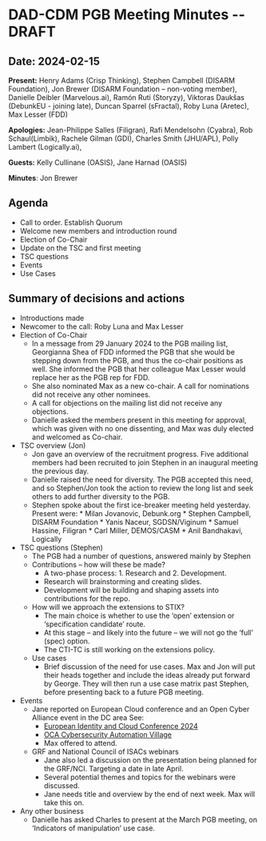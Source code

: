 # DAD-CDM PGB Meeting Minutes -- DRAFT
## Date: 2024-02-15

**Present:** Henry Adams (Crisp Thinking), Stephen Campbell (DISARM Foundation), Jon Brewer (DISARM Foundation – non-voting member), Danielle Deibler (Marvelous.ai), Ramón Ruti (Storyzy), Viktoras Daukšas (DebunkEU - joining late), Duncan Sparrel (sFractal), Roby Luna (Aretec), Max Lesser (FDD)

**Apologies:** Jean-Philippe Salles (Filigran), Rafi Mendelsohn (Cyabra), Rob Schaul(Limbik), Rachele Gilman (GDI), Charles Smith (JHU/APL), Polly Lambert (Logically.ai), 

**Guests:** Kelly Cullinane (OASIS), Jane Harnad (OASIS)

**Minutes**: Jon Brewer

## Agenda

* Call to order. Establish Quorum 
* Welcome new members and introduction round
* Election of Co-Chair
* Update on the TSC and first meeting
* TSC questions
* Events
* Use Cases

## Summary of decisions and actions
* Introductions made 
* Newcomer to the call: Roby Luna and Max Lesser
* Election of Co-Chair
	* In a message from 29 January 2024 to the PGB mailing list, Georgianna Shea of FDD informed the PGB that she would be stepping down from the PGB, and thus the co-chair positions as well. She informed the PGB that her colleague Max Lesser would replace her as the PGB rep for FDD.
	* She also nominated Max as a new co-chair. A call for nominations did not receive any other nominees.
	* A call for objections on the mailing list did not receive any objections.
	* Danielle asked the members present in this meeting for approval, which was given with no one dissenting, and Max was duly elected and welcomed as Co-chair.
* TSC overview (Jon)
	* Jon gave an overview of the recruitment progress. Five additional members had been recruited to join Stephen in an inaugural meeting the previous day.
	* Danielle raised the need for diversity. The PGB accepted this need, and so Stephen/Jon took the action to review the long list and seek others to add further diversity to the PGB.
	* Stephen spoke about the first  ice-breaker meeting held yesterday.  Present were:
				* Milan Jovanovic, Debunk.org
				* Stephen Campbell, DISARM Foundation
				* Yanis Naceur, SGDSN/Viginum
				* Samuel Hassine, Filigran
				* Carl Miller, DEMOS/CASM
				* Anil Bandhakavi, Logically
* TSC questions (Stephen)
	* The PGB had a number of questions, answered mainly by Stephen
	* Contributions – how will these be made?
		* A two-phase process:  1. Research and 2. Development.
		* Research will brainstorming and creating slides.
		* Development will be building and shaping assets into contributions for the repo.
	* How will we approach the extensions to STIX?
		* The main choice is whether to use the ‘open’ extension or ‘specification candidate’ route.
		* At this stage – and likely into the future – we will not go the ‘full’ (spec) option.
		* The CTI-TC is still working on the extensions policy.
	* Use cases
		* Brief discussion of the need for use cases. Max and Jon will put their heads together and include the ideas already put forward by George. They will then run a use case matrix past Stephen, before presenting back to a future PGB meeting.
* Events
	* Jane reported on  European Cloud conference and an Open Cyber Alliance event in the DC area See:
		* [European Identity and Cloud Conference 2024](https://www.kuppingercole.com/events/eic2024)
		* [OCA Cybersecurity Automation Village](https://www.eventbrite.com/e/cybersecurity-automation-village-registration-796037719247)
		* Max offered to attend.
	* GRF and National Council of ISACs webinars
		* Jane also led a discussion on the presentation being planned for the GRF/NCI. Targeting a date in late April. 
		* Several potential themes and topics for the webinars were discussed.
		* Jane needs title and overview by the end of next week. Max will take this on.
* Any other business
	* Danielle has asked Charles to present at the March PGB meeting, on ‘Indicators of manipulation’ use case.

